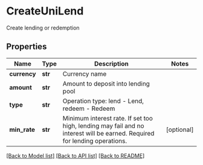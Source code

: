 # CreateUniLend

Create lending or redemption
## Properties
Name | Type | Description | Notes
------------ | ------------- | ------------- | -------------
**currency** | **str** | Currency name | 
**amount** | **str** | Amount to deposit into lending pool | 
**type** | **str** | Operation type: lend - Lend, redeem - Redeem | 
**min_rate** | **str** | Minimum interest rate. If set too high, lending may fail and no interest will be earned. Required for lending operations.  | [optional] 

[[Back to Model list]](../README.md#documentation-for-models) [[Back to API list]](../README.md#documentation-for-api-endpoints) [[Back to README]](../README.md)


